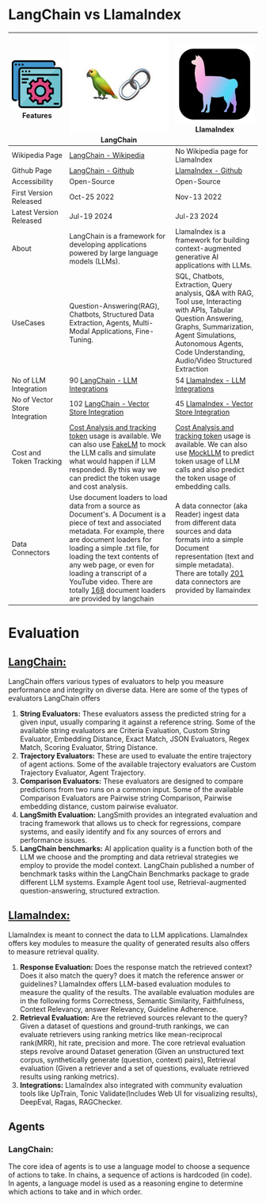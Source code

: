 # LangChain vs LlamaIndex

|![image](images/framework1.png)**Features**|![image](images/framework2.png)**LangChain**|![image](images/framework3.png)**LlamaIndex**|
|--|--|--|
|Wikipedia Page|[LangChain - Wikipedia](https://en.wikipedia.org/wiki/LangChain)|No Wikipedia page for LlamaIndex
|Github Page|[LangChain - Github](https://github.com/langchain-ai/langchain)|[LlamaIndex - Github](https://github.com/run-llama/llama_index)
|Accessibility|Open-Source|Open-Source|
|First Version Released|Oct-25 2022|Nov-13 2022|
|Latest Version Released|Jul-19 2024|Jul-23 2024|
|About|LangChain is a framework for developing applications powered by large language models (LLMs). |LlamaIndex is a framework for building context-augmented generative AI applications with LLMs. |
|UseCases| Question-Answering(RAG), Chatbots, Structured Data Extraction, Agents, Multi-Modal Applications, Fine-Tuning.|SQL, Chatbots, Extraction, Query analysis, Q&A with RAG, Tool use, Interacting with APIs, Tabular Question Answering, Graphs, Summarization, Agent Simulations, Autonomous Agents, Code Understanding, Audio/Video Structured Extraction|
|No of LLM Integration|90 [LangChain - LLM Integrations](https://python.langchain.com/v0.2/docs/integrations/llms/)|54 [LlamaIndex - LLM Integrations](https://docs.llamaindex.ai/en/stable/module_guides/models/llms/modules/)|
|No of Vector Store Integration|102 [LangChain - Vector Store Integration](https://python.langchain.com/v0.2/docs/integrations/vectorstores/)|45 [LlamaIndex - Vector Store Integration](https://docs.llamaindex.ai/en/stable/module_guides/storing/vector_stores/)|
|Cost and Token Tracking|[Cost Analysis and tracking token](https://python.langchain.com/v0.1/docs/modules/model_io/llms/token_usage_tracking/) usage is available. We can also use [FakeLM](https://js.langchain.com/v0.1/docs/integrations/llms/fake/) to mock the LLM calls and simulate what would happen if LLM responded. By this way we can predict the token usage and cost analysis.|[Cost Analysis and tracking token](https://docs.llamaindex.ai/en/stable/understanding/evaluating/cost_analysis/) usage is available. We can also use [MockLLM](https://docs.llamaindex.ai/en/stable/understanding/evaluating/cost_analysis/usage_pattern/) to predict token usage of LLM calls and also predict the token usage of embedding calls.
|Data Connectors|Use document loaders to load data from a source as Document's. A Document is a piece of text and associated metadata. For example, there are document loaders for loading a simple .txt file, for loading the text contents of any web page, or even for loading a transcript of a YouTube video. There are totally [168](https://python.langchain.com/v0.1/docs/integrations/document_loaders/) document loaders are provided by langchain|A data connector (aka Reader) ingest data from different data sources and data formats into a simple Document representation (text and simple metadata). There are totally [201](https://llamahub.ai/?tab=readers) data connectors are provided by llamaindex|



# **Evaluation**
## **[LangChain:](https://python.langchain.com/v0.1/docs/guides/productionization/evaluation/)**

LangChain offers various types of evaluators to help you measure performance and integrity on diverse data. Here are some of the types of evaluators LangChain offers 
1. **String Evaluators:** These evaluators assess the predicted string for a given input, usually comparing it against a reference string. Some of the available string evaluators are Criteria Evaluation, Custom String Evaluator, Embedding Distance, Exact Match, JSON Evaluators, Regex Match, Scoring Evaluator, String Distance.
2. **Trajectory Evaluators:** These are used to evaluate the entire trajectory of agent actions. Some of the available trajectory evaluators are Custom Trajectory Evaluator, Agent Trajectory.
3. **Comparison Evaluators:** These evaluators are designed to compare predictions from two runs on a common input. Some of the available Comparison Evaluators are Pairwise string Comparison, Pairwise embedding distance, custom pairwise evaluator.
4. **LangSmith Evaluation:** LangSmith provides an integrated evaluation and tracing framework that allows us to check for regressions, compare systems, and easily identify and fix any sources of errors and performance issues. 
5. **LangChain benchmarks:** AI application quality is a function both of the LLM we choose and the prompting and data retrieval strategies we employ to provide the model context. LangChain published a number of benchmark tasks within the LangChain Benchmarks package to grade different LLM systems. Example Agent tool use, Retrieval-augmented question-answering, structured extraction.
## **[LlamaIndex:](https://docs.llamaindex.ai/en/stable/optimizing/evaluation/evaluation/)**

LlamaIndex is meant to connect the data to LLM applications. LlamaIndex offers key modules to measure the quality of generated results also offers to measure retrieval quality. 
1. **Response Evaluation:** Does the response match the retrieved context? Does it also match the query? does it match the reference answer or guidelines? LlamaIndex offers LLM-based evaluation modules to measure the quality of the results. The available evaluation modules are in the following forms Correctness, Semantic Similarity, Faithfulness, Context Relevancy, answer Relevancy, Guideline Adherence.
2. **Retrieval Evaluation:** Are the retrieved sources relevant to the query? Given a dataset of questions and ground-truth rankings, we can evaluate retrievers using ranking metrics like mean-reciprocal rank(MRR), hit rate, precision and more. The core retrieval evaluation steps revolve around Dataset generation (Given an unstructured text corpus, synthetically generate (question, context) pairs), Retrieval evaluation (Given a retriever and a set of questions, evaluate retrieved results using ranking metrics).
3. **Integrations:** LlamaIndex also integrated with community evaluation tools like UpTrain, Tonic Validate(Includes Web UI for visualizing results), DeepEval, Ragas, RAGChecker.


## **Agents**

### **LangChain:**
The core idea of agents is to use a language model to choose a sequence of actions to take. In chains, a sequence of actions is hardcoded (in code). In agents, a language model is used as a reasoning engine to determine which actions to take and in which order.






